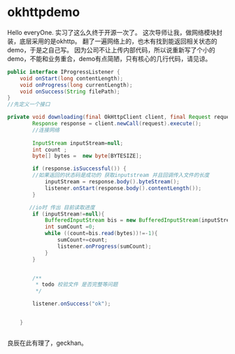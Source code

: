 # okhttpdemo
Hello everyOne.
实习了这么久终于开源一次了。
这次导师让我，做网络模块封装，底层采用的是okhttp。
翻了一遍网络上的，也木有找到能返回相关状态的demo，于是之自己写。
因为公司不让上传内部代码，所以说重新写了个小的demo，不能和业务重合，demo有点简陋，只有核心的几行代码，请见谅。

```java
public interface IProgressListener {
    void onStart(long contentLength);
    void onProgress(long currentLength);
    void onSuccess(String filePath);
}
//先定义一个接口

private void downloading(final OkHttpClient client, final Request request, IProgressListener listener) throws IOException {
        Response response = client.newCall(request).execute();
        //连接网络
        
        InputStream inputStream=null;
        int count ;
        byte[] bytes =  new byte[BYTESIZE];

        if (response.isSuccessful()) {
        //如果返回的状态码是成功的 获取inputstream 并且回调传入文件的长度
            inputStream = response.body().byteStream();
            listener.onStart(response.body().contentLength());
        }

       //io时 传出 目前读取进度
        if (inputStream!=null){
            BufferedInputStream bis = new BufferedInputStream(inputStream);
            int sumCount =0;
            while ((count=bis.read(bytes))!=-1){
                sumCount+=count;
                listener.onProgress(sumCount);
            }
        }


        /**
         * todo 校验文件 是否完整等问题
         */

        listener.onSuccess("ok");


    }



```



良辰在此有理了，geckhan。


